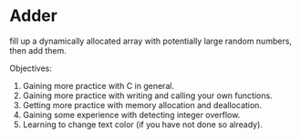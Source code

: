 # Adder
fill up a dynamically allocated array with potentially large random numbers, then add them.

Objectives:
1. Gaining more practice with C in general.
2. Gaining more practice with writing and calling your own functions. 
3. Getting more practice with memory allocation and deallocation. 
4. Gaining some experience with detecting integer overflow.
5. Learning to change text color (if you have not done so already).

